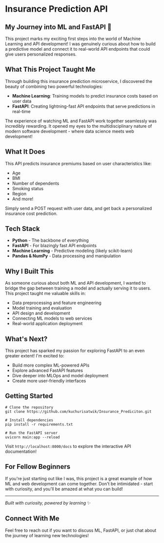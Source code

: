 # Insurance Prediction API

## My Journey into ML and FastAPI 🚀

This project marks my exciting first steps into the world of Machine Learning and API development! I was genuinely curious about how to build a predictive model and connect it to real-world API endpoints that could give users personalized responses.

## What This Project Taught Me

Through building this insurance prediction microservice, I discovered the beauty of combining two powerful technologies:

- **Machine Learning**: Training models to predict insurance costs based on user data
- **FastAPI**: Creating lightning-fast API endpoints that serve predictions in real-time

The experience of watching ML and FastAPI work together seamlessly was incredibly rewarding. It opened my eyes to the multidisciplinary nature of modern software development - where data science meets web development!

## What It Does

This API predicts insurance premiums based on user characteristics like:
- Age
- BMI
- Number of dependents
- Smoking status
- Region
- And more!

Simply send a POST request with user data, and get back a personalized insurance cost prediction.

## Tech Stack

- **Python** - The backbone of everything
- **FastAPI** - For blazingly fast API endpoints
- **Machine Learning** - Predictive modeling (likely scikit-learn)
- **Pandas & NumPy** - Data processing and manipulation

## Why I Built This

As someone curious about both ML and API development, I wanted to bridge the gap between training a model and actually serving it to users. This project taught me valuable skills in:

- Data preprocessing and feature engineering
- Model training and evaluation  
- API design and development
- Connecting ML models to web services
- Real-world application deployment

## What's Next?

This project has sparked my passion for exploring FastAPI to an even greater extent! I'm excited to:
- Build more complex ML-powered APIs
- Explore advanced FastAPI features
- Dive deeper into MLOps and model deployment
- Create more user-friendly interfaces

## Getting Started

```CMD
# Clone the repository
git clone https://github.com/kuchurisatwik/Insurance_Prediciton.git

# Install dependencies
pip install -r requirements.txt

# Run the FastAPI server
uvicorn main:app --reload
```

Visit `http://localhost:8000/docs` to explore the interactive API documentation!

## For Fellow Beginners

If you're just starting out like I was, this project is a great example of how ML and web development can come together. Don't be intimidated - start with curiosity, and you'll be amazed at what you can build!

---

*Built with curiosity, powered by learning* ✨

## Connect With Me

Feel free to reach out if you want to discuss ML, FastAPI, or just chat about the journey of learning new technologies!
